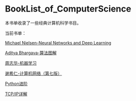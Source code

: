 # BookList_of_ComputerScience
本书单收录了一些经典计算机科学书目。

当前书单：

[Michael Nielsen-Neural Networks and Deep Learning]()

[Aditya Bhargava-算法图解]()

[周志华-机器学习]()

[谢希仁-计算机网络（第七版）]()

[Python进阶]()

[TCP/IP详解]()
